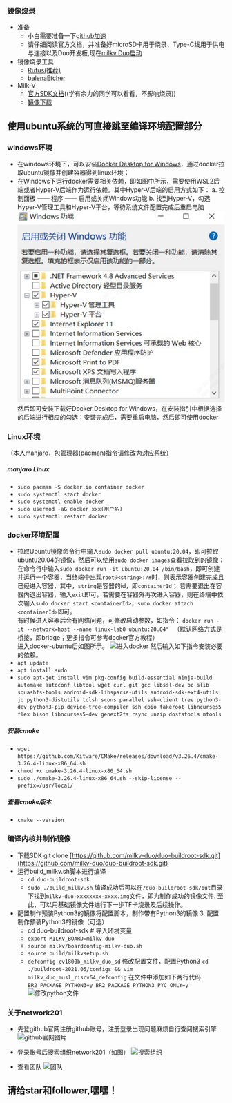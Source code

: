### 镜像烧录
- 准备
    - 小白需要准备一下[github加速](https://blog.csdn.net/B11050729/article/details/132131659)
    - 请仔细阅读官方文档，并准备好microSD卡用于烧录、Type-C线用于供电与连接以及Duo开发板,现在[milkv Duo启动](https://milkv.io/zh/docs/home)
- 镜像烧录工具
    - [Rufus(推荐)](https://rufus.ie/en/)
    - [balenaEtcher](https://etcher.balena.io/)
- Milk-V
    - [官方SDK文档](https://github.com/milkv-duo/duo-buildroot-sdk)((学有余力的同学可以看看，不影响烧录))
    - [镜像下载](https://github.com/milkv-duo/duo-buildroot-sdk/releases/download/Duo-V1.0.5/milkv-duo-v1.0.5-2023-1019.img.zip)
## 使用ubuntu系统的可直接跳至编译环境配置部分
### windows环境
- 在windows环境下，可以安装[Docker Desktop for Windows](https://docs.docker.com/desktop/install/windows-install/)，通过docker拉取ubuntu镜像并创建容器得到linux环境；
- 在Windows下运行docker需要相关依赖，即如图中所示，需要使用WSL2后端或者Hyper-V后端作为运行依赖。其中Hyper-V后端的启用方式如下： a. 控制面板 —— 程序 —— 启用或关闭Windows功能 b. 找到Hyper-V，勾选Hyper-V管理工具和Hyper-V平台，等待系统文件配置完成后重启电脑
![docker配置](../image/docker配置.png)
\
然后即可安装下载好Docker Desktop for Windows，在安装指引中根据选择的后端进行相应的勾选；安装完成后，需要重启电脑，然后即可使用docker


### Linux环境
（本人manjaro，包管理器(pacman)指令请修改为对应系统）
##### manjaro Linux
- ```sudo pacman -S docker.io container docker```
- ```sudo systemctl start docker```
- ```sudo systemctl enable docker```
- ```sudo usermod -aG docker xxx(用户名)```
- ```sudo systemctl restart docker```

### docker环境配置
- 拉取Ubuntu镜像命令行中输入```sudo docker pull ubuntu:20.04```，即可拉取ubuntu20.04的镜像，然后可以使用```sudo docker images```查看拉取到的镜像； 在命令行中输入```sudo docker run -it ubuntu:20.04 /bin/bash```，即可创建并运行一个容器，当终端中出现```root@<string>:/#```时，则表示容器创建完成且已经进入容器，其中，```string```是容器的id，即```containerId```； 若需要退出在容器内退出容器，输入```exit```即可，若需要在容器外再次进入容器，则在终端中依次输入```sudo docker start <containerId>```，```sudo docker attach <containerId>```即可。
\
有时候进入容器后会有网络问题，可修改启动参数，如指令：
```docker run -it --network=host --name linux-lab0 ubuntu:20.04" ```
（默认网络方式是桥接，即bridge；更多指令可参考docker官方教程）
\
进入docker-ubuntu后如图所示。
![进入docker](../image/进入docker.png)
然后输入如下指令安装必要的依赖。
- ```apt update```
- ```apt install sudo```
- ```sudo apt-get install vim pkg-config build-essential ninja-build automake autoconf libtool wget curl git gcc libssl-dev bc slib squashfs-tools android-sdk-libsparse-utils android-sdk-ext4-utils jq python3-distutils tclsh scons parallel ssh-client tree python3-dev python3-pip device-tree-compiler ssh cpio fakeroot libncurses5 flex bison libncurses5-dev genext2fs rsync unzip dosfstools mtools```

##### 安装cmake
- ```wget https://github.com/Kitware/CMake/releases/download/v3.26.4/cmake-3.26.4-linux-x86_64.sh```
- ```chmod +x cmake-3.26.4-linux-x86_64.sh```
- ```sudo ./cmake-3.26.4-linux-x86_64.sh --skip-license --prefix=/usr/local/```
##### 查看cmake版本
- ```cmake --version```      

### 编译内核并制作镜像
- 下载SDK
git clone [https://github.com/milkv-duo/duo-buildroot-sdk.git](https://github.com/milkv-duo/duo-buildroot-sdk.git)
- 运行build_milkv.sh脚本进行编译
    - ```cd duo-buildroot-sdk ```
    - ```sudo ./build_milkv.sh```
编译成功后可以在```/duo-buildroot-sdk/out```目录下找到```milkv-duo-xxxxxxxx-xxxx.img```文件，即为制作成功的镜像文件. 至此，可以用基础镜像文件进行下一步TF卡烧录及后续操作。
- 配置制作预装Python3的镜像将配置脚本，制作带有Python3的镜像 3. 配置制作预装Python3的镜像（可选）
    - cd duo-buildroot-sdk # 导入环境变量 
    - ```export MILKV_BOARD=milkv-duo``` 
    - ```source milkv/boardconfig-milkv-duo.sh``` 
    - ```source build/milkvsetup.sh```
    - ```defconfig cv1800b_milkv_duo_sd```
修改配置文件，配置Python3
```cd ./buildroot-2021.05/configs && vim milkv_duo_musl_riscv64_defconfig```
在文件中添加如下两行代码
```BR2_PACKAGE_PYTHON3=y BR2_PACKAGE_PYTHON3_PYC_ONLY=y```
![修改python文件](../image/修改python环境.png)

### 关于network201
- 先登github官网注册github账号，注册登录出现问题麻烦自行查阅搜索引擎
![github官网图片](../image/github官网.png)

- 登录账号后搜索组织network201（如图）
![搜索组织](../image/搜索组织.png)
- 查看团队
![团队](../image/team.png)


## 请给star和follower,嘿嘿！
